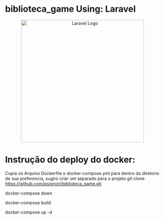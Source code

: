# biblioteca_game Using: Laravel
<p align="center"><a href="https://laravel.com" target="_blank"><img src="https://raw.githubusercontent.com/laravel/art/master/logo-lockup/5%20SVG/2%20CMYK/1%20Full%20Color/laravel-logolockup-cmyk-red.svg" width="400" alt="Laravel Logo"></a></p>

# Instrução do deploy do docker:
Copia os Arquivo Dockerfile e docker-compose.yml para dentro do diretorio de sua preferencia, sugiro criar um separado para o projeto
git clone https://github.com/psignori/biblioteca_game.git

docker-compose down

docker-compose build

docker-compose up -d

